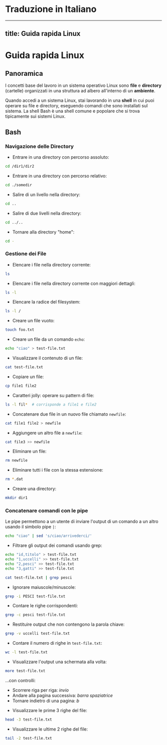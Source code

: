 # Traduzione in Italiano

---
title: Guida rapida Linux
---

# Guida rapida Linux

## Panoramica

I concetti base del lavoro in un sistema operativo Linux sono **file** e **directory** (cartelle) organizzati in
una struttura ad albero all'interno di un **ambiente**.

Quando accedi a un sistema Linux, stai lavorando in una **shell** in cui puoi operare su file e directory,
eseguendo comandi che sono installati sul sistema. La shell Bash è una shell comune e popolare che
si trova tipicamente sui sistemi Linux.

## Bash

### Navigazione delle Directory

* Entrare in una directory con percorso assoluto:

```bash
cd /dir1/dir2
```

* Entrare in una directory con percorso relativo:

```bash
cd ./somedir
```

* Salire di un livello nella directory:

```bash
cd ..
```

* Salire di due livelli nella directory:

```bash
cd ../..
```

* Tornare alla directory "home":

```bash
cd -
```

### Gestione dei File

* Elencare i file nella directory corrente:

```bash
ls
```

* Elencare i file nella directory corrente con maggiori dettagli:

```bash
ls -l
```

* Elencare la radice del filesystem:

```bash
ls -l /
```

* Creare un file vuoto:

```bash
touch foo.txt
```

* Creare un file da un comando `echo`:

```bash
echo "ciao" > test-file.txt
```

* Visualizzare il contenuto di un file:

```bash
cat test-file.txt
```

* Copiare un file:

```bash
cp file1 file2
```

* Caratteri jolly: operare su pattern di file:

```bash
ls -l fil*  # corrisponde a file1 e file2
```

* Concatenare due file in un nuovo file chiamato `newfile`:

```bash
cat file1 file2 > newfile
```

* Aggiungere un altro file a `newfile`:

```bash
cat file3 >> newfile
```

* Eliminare un file:

```bash
rm newfile
```

* Eliminare tutti i file con la stessa estensione:

```bash
rm *.dat
```

* Creare una directory:

```bash
mkdir dir1
```

### Concatenare comandi con le pipe

Le pipe permettono a un utente di inviare l'output di un comando a un altro usando il simbolo pipe `|`:

```bash
echo "ciao" | sed 's/ciao/arrivederci/'
```

* Filtrare gli output dei comandi usando grep:

```bash
echo "id,titolo" > test-file.txt
echo "1,uccelli" >> test-file.txt
echo "2,pesci" >> test-file.txt
echo "3,gatti" >> test-file.txt

cat test-file.txt | grep pesci
```

* Ignorare maiuscole/minuscole:

```bash
grep -i PESCI test-file.txt
```

* Contare le righe corrispondenti:

```bash
grep -c pesci test-file.txt
```

* Restituire output che non contengono la parola chiave:

```bash
grep -v uccelli test-file.txt
```

* Contare il numero di righe in `test-file.txt`:

```bash
wc -l test-file.txt
```

* Visualizzare l'output una schermata alla volta:

```bash
more test-file.txt
```

...con controlli:

- Scorrere riga per riga: *invio*
- Andare alla pagina successiva: *barra spaziatrice*
- Tornare indietro di una pagina: *b*

* Visualizzare le prime 3 righe del file:

```bash
head -3 test-file.txt
```

* Visualizzare le ultime 2 righe del file:

```bash
tail -2 test-file.txt
```